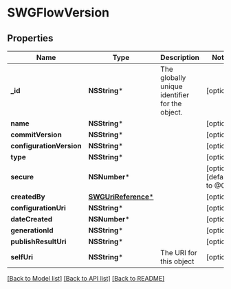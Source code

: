# SWGFlowVersion

## Properties
Name | Type | Description | Notes
------------ | ------------- | ------------- | -------------
**_id** | **NSString*** | The globally unique identifier for the object. | [optional] 
**name** | **NSString*** |  | [optional] 
**commitVersion** | **NSString*** |  | [optional] 
**configurationVersion** | **NSString*** |  | [optional] 
**type** | **NSString*** |  | [optional] 
**secure** | **NSNumber*** |  | [optional] [default to @0]
**createdBy** | [**SWGUriReference***](SWGUriReference.md) |  | [optional] 
**configurationUri** | **NSString*** |  | [optional] 
**dateCreated** | **NSNumber*** |  | [optional] 
**generationId** | **NSString*** |  | [optional] 
**publishResultUri** | **NSString*** |  | [optional] 
**selfUri** | **NSString*** | The URI for this object | [optional] 

[[Back to Model list]](../README.md#documentation-for-models) [[Back to API list]](../README.md#documentation-for-api-endpoints) [[Back to README]](../README.md)


